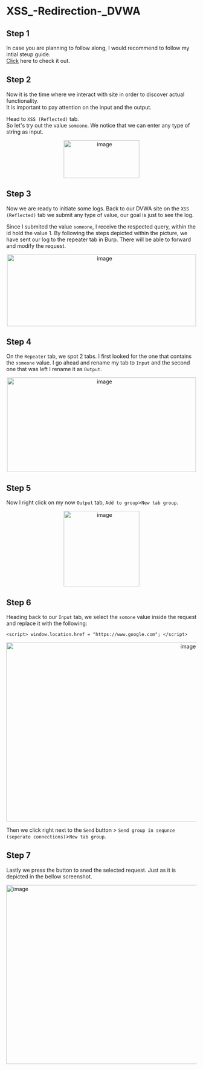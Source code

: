 # XSS_-Redirection-_DVWA

## Step 1
  In case you are planning to follow along, I would recommend to follow my intial steup guide. <br>
 [Click](https://github.com/EleniChristopoulou/DVWA_Initial_Setup-/tree/main) here to check it out.

 ## Step 2
  Now it is the time where we interact with site in order to discover actual functionality.<br>
  It is important to pay attention on the input and the output.<br>
  
  Head to `XSS (Reflected)` tab. <br>
  So let's try out the value `someone`. We notice that we can enter any type of string as input.<br>  
  
<p align="center"> <img width="200" height="100" alt="image" src="https://github.com/user-attachments/assets/b76b563a-5b3d-4539-b25c-dab70092e5d9" />
</p>

## Step 3
  Now we are ready to initiate some logs. Back to our DVWA site on the `XSS (Reflected)` tab we submit any type of value, our goal is just to see the log.

Since I submited the value `someone`, I receive the respected query, within the id hold the value 1. By following the steps depicted within the picture, we have sent our log to the repeater tab in Burp. There will be able to forward and modify the request.
  <p align="center"><img width="500" height="190" alt="image" src="https://github.com/user-attachments/assets/8a560a27-b7df-4590-8746-8e5ff575c447" /></p>

## Step 4
  On the `Repeater` tab, we spot 2 tabs. I first looked for the one that contains the `someone` value. I go ahead and rename my tab to `Input` and the second one that was left I rename it as `Output`. <br>
  
  <p align="center"><img width="500" height="250" alt="image" src="https://github.com/user-attachments/assets/96b3c8f5-7122-46cb-a006-e1acb12b0e1e" /></p>

## Step 5
  Now I right click on my now `Output` tab, `Add to group`>`New tab group`.<br>
  
  <p align="center"><img width="200" height="200" alt="image" src="https://github.com/user-attachments/assets/2b03af5f-b148-440f-81d8-cc71d8fa8fbe" /></p>
  
## Step 6
  Heading back to our `Input` tab, we select the `somone` value inside the request and replace it with the following:<br>

  ```
  <script> window.location.href = "https://www.google.com"; </script>
  ```


<p align="center"><img width="947" height="474" alt="image" src="https://github.com/user-attachments/assets/afd467ee-0624-4a4d-aae2-04acdfb567d7" /></p>

  Then we click right next to the `Send` button > `Send group in sequnce (seperate connections)`>`New tab group`.<br>
  
## Step 7
  Lastly we press the button to sned the selected request. Just as it is depicted in the bellow screenshot.<br>
  
  <img width="948" height="474" alt="image" src="https://github.com/user-attachments/assets/700f50ec-a885-4b6f-adc3-394e6fe6755f" />


  

  
  


